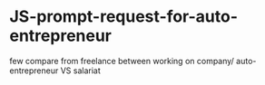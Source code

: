 # JS-prompt-request-for-auto-entrepreneur
few compare from freelance between working on company/ auto-entrepreneur VS salariat

